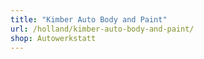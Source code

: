 ```yaml
---
title: "Kimber Auto Body and Paint"
url: /holland/kimber-auto-body-and-paint/
shop: Autowerkstatt
---
```

